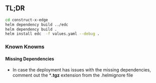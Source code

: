 ## TL;DR

```bash
cd construct-x-edge
helm dependency build ../edc
helm dependency build .
helm install edc  -f values.yaml --debug .
```


### Known Knowns

#### Missing Dependencies
- In case the deployment has issues with the missing dependencies, comment out the ***.tgz** extension from the .helmignore file